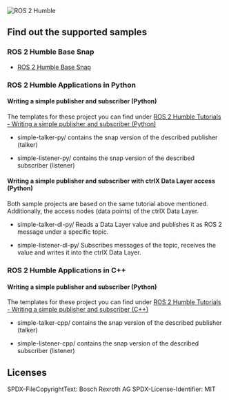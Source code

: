 ![ROS 2 Humble](https://docs.ros.org/en/humble/_static/humble-small.png)

## Find out the supported samples

### ROS 2 Humble Base Snap

* [ROS 2 Humble Base Snap](ros2-base-humble-deb/README.md)

### ROS 2 Humble Applications in Python

#### Writing a simple publisher and subscriber (Python)

The templates for these project you can find under [ROS 2 Humble Tutorials - Writing a simple publisher and subscriber (Python)](https://docs.ros.org/en/humble/Tutorials/Beginner-Client-Libraries/Writing-A-Simple-Py-Publisher-And-Subscriber.html)

* simple-talker-py/ contains the snap version of the described publisher (talker)

* simple-listener-py/ contains the snap version of the described subscriber (listener)

#### Writing a simple publisher and subscriber with ctrlX Data Layer access (Python)

Both sample projects are based on the same tutorial above mentioned. Additionally, the access nodes (data points) of the ctrlX Data Layer.

* simple-talker-dl-py/ Reads a Data Layer value and publishes it as ROS 2 message under a specific topic.

* simple-listener-dl-py/ Subscribes messages of the topic, receives the value and writes it into the ctrlX Data Layer.

### ROS 2 Humble Applications in C++

#### Writing a simple publisher and subscriber (Python)

The templates for these project you can find under [ROS 2 Humble Tutorials - Writing a simple publisher and subscriber (C++)](https://docs.ros.org/en/humble/Tutorials/Beginner-Client-Libraries/Writing-A-Simple-Cpp-Publisher-And-Subscriber.html#writing-a-simple-publisher-and-subscriber-c)

* simple-talker-cpp/ contains the snap version of the described publisher (talker)

* simple-listener-cpp/ contains the snap version of the described subscriber (listener)

## Licenses

SPDX-FileCopyrightText: Bosch Rexroth AG
SPDX-License-Identifier: MIT
